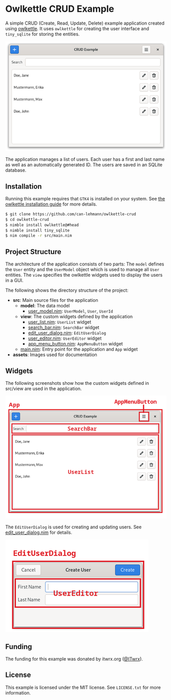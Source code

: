 # Owlkettle CRUD Example

A simple CRUD (Create, Read, Update, Delete) example application created using [owlkettle](https://github.com/can-lehmann/owlkettle).
It uses `owlkettle` for creating the user interface and `tiny_sqlite` for storing the entities.

![Screenshot](assets/screenshot.png)

The application manages a list of users.
Each user has a first and last name as well as an automatically generated ID.
The users are saved in an SQLite database.

## Installation

Running this example requires that `GTK4` is installed on your system.
See [the owlkettle installation guide](https://github.com/can-lehmann/owlkettle#installation) for more details.

```bash
$ git clone https://github.com/can-lehmann/owlkettle-crud
$ cd owlkettle-crud
$ nimble install owlkettle@#head
$ nimble install tiny_sqlite
$ nim compile -r src/main.nim
```

## Project Structure

The architecture of the application consists of two parts:
The `model` defines the `User` entity and the `UserModel` object which is used to manage all `User` entities.
The `view` specifies the owlkettle widgets used to display the users in a GUI.

The following shows the directory structure of the project:

- **src**: Main source files for the application
  - **model**: The data model
    - [user_model.nim](src/model/user_model.nim): `UserModel`, `User`, `UserId`
  - **view**: The custom widgets defined by the application
    - [user_list.nim](src/view/user_list.nim): `UserList` widget
    - [search_bar.nim](src/view/search_bar.nim): `SearchBar` widget
    - [edit_user_dialog.nim](src/view/edit_user_dialog.nim): `EditUserDialog`
    - [user_editor.nim](src/view/user_editor.nim): `UserEditor` widget
    - [app_menu_button.nim](src/view/app_menu_button.nim): `AppMenuButton` widget
  - [main.nim](src/main.nim): Entry point for the application and `App` widget
- **assets**: Images used for documentation

## Widgets

The following screenshots show how the custom widgets defined in src/view are used in the application.

![Widgets in the main application window](assets/app_widgets.png)

The `EditUserDialog` is used for creating and updating users.
See [edit_user_dialog.nim](src/view/edit_user_dialog.nim) for details.

![Widgets in the EditUserDialog](assets/dialog_widgets.png)

## Funding

The funding for this example was donated by itwrx.org ([@ITwrx](https://github.com/ITwrx)).

## License

This example is licensed under the MIT license.
See `LICENSE.txt` for more information.

